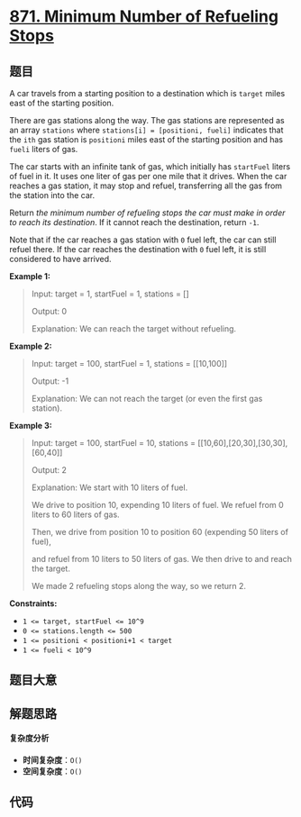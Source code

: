 # [871. Minimum Number of Refueling Stops](https://leetcode.com/problems/minimum-number-of-refueling-stops/)

## 题目

A car travels from a starting position to a destination which is `target`
miles east of the starting position.

There are gas stations along the way. The gas stations are represented as an
array `stations` where `stations[i] = [positioni, fueli]` indicates that the
`ith` gas station is `positioni` miles east of the starting position and has
`fueli` liters of gas.

The car starts with an infinite tank of gas, which initially has `startFuel`
liters of fuel in it. It uses one liter of gas per one mile that it drives.
When the car reaches a gas station, it may stop and refuel, transferring all
the gas from the station into the car.

Return _the minimum number of refueling stops the car must make in order to
reach its destination_. If it cannot reach the destination, return `-1`.

Note that if the car reaches a gas station with `0` fuel left, the car can
still refuel there. If the car reaches the destination with `0` fuel left, it
is still considered to have arrived.

**Example 1:**

> Input: target = 1, startFuel = 1, stations = []
>
> Output: 0
>
> Explanation: We can reach the target without refueling.

**Example 2:**

> Input: target = 100, startFuel = 1, stations = [[10,100]]
>
> Output: -1
>
> Explanation: We can not reach the target (or even the first gas station).

**Example 3:**

> Input: target = 100, startFuel = 10, stations = [[10,60],[20,30],[30,30],[60,40]]
>
> Output: 2
>
> Explanation: We start with 10 liters of fuel.
>
> We drive to position 10, expending 10 liters of fuel. We refuel from 0 liters to 60 liters of gas.
>
> Then, we drive from position 10 to position 60 (expending 50 liters of fuel),
>
> and refuel from 10 liters to 50 liters of gas. We then drive to and reach the target.
>
> We made 2 refueling stops along the way, so we return 2.

**Constraints:**

- `1 <= target, startFuel <= 10^9`
- `0 <= stations.length <= 500`
- `1 <= positioni < positioni+1 < target`
- `1 <= fueli < 10^9`

## 题目大意

## 解题思路

#### 复杂度分析

- **时间复杂度**：`O()`
- **空间复杂度**：`O()`

## 代码

```javascript

```
